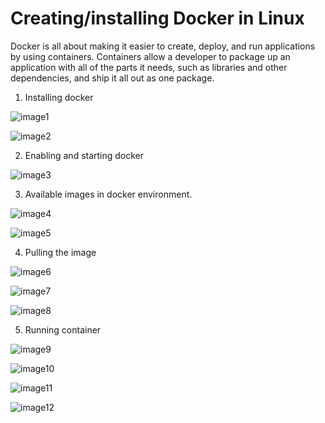 # Creating/installing Docker in Linux #
Docker is all about making it easier to create, deploy, and run applications by using containers. Containers allow a developer to package up an application with all of the parts it needs, such as libraries and other dependencies, and ship it all out as one package.

01)	Installing docker

![image1](https://scontent-sin1-1.xx.fbcdn.net/hphotos-xap1/v/t1.0-9/11206955_580695822071095_8193339068522776955_n.jpg?oh=be75df11f5190b546ac4e0d6cbc77a9b&oe=569C6BF6)

![image2](https://scontent-sin1-1.xx.fbcdn.net/hphotos-xtp1/v/t1.0-9/12036651_580695835404427_4332849695887012220_n.jpg?oh=5232064f5f0305a660aa218610f739ed&oe=56A21AAD)


02)	Enabling and starting docker

![image3](https://scontent-sin1-1.xx.fbcdn.net/hphotos-xft1/v/t1.0-9/12027663_580695852071092_5310280430128398285_n.jpg?oh=aa67cc0522b8d88be47f652f6c7bcd3e&oe=565F550D)


03)	Available images in docker environment.

![image4](https://scontent-sin1-1.xx.fbcdn.net/hphotos-xtf1/v/t1.0-9/12036600_580695908737753_1754319974201803880_n.jpg?oh=01087b5f5909973dfbf538590ae159a6&oe=5696A378)

![image5](https://scontent-sin1-1.xx.fbcdn.net/hphotos-xpt1/v/t1.0-9/12019821_580695895404421_874490038908897055_n.jpg?oh=494c05dc2a7adde8a0ecb4a2a3042672&oe=568F454B)


04)	Pulling the image

![image6](https://scontent-sin1-1.xx.fbcdn.net/hphotos-xaf1/v/t1.0-9/11219024_580695932071084_2599488877756810609_n.jpg?oh=3b2367b47d5b7b6a0d8103b852c1eab1&oe=56A653E6)

![image7](https://scontent-sin1-1.xx.fbcdn.net/hphotos-xap1/v/t1.0-9/11947637_580695955404415_7952247720357939843_n.jpg?oh=c68bd6b5f481fa176af39e8a6e5747c6&oe=56987EED)

![image8](https://scontent-sin1-1.xx.fbcdn.net/hphotos-xfa1/v/t1.0-9/11998948_580695985404412_5917878664090991443_n.jpg?oh=1e186b45aac77f0f86fe2e57c0f39beb&oe=56A49058)


05)	Running container

![image9](https://scontent-sin1-1.xx.fbcdn.net/hphotos-xfa1/v/t1.0-9/12042856_580695995404411_1186579610765967344_n.jpg?oh=7db89af54fa37aaa500d87e4696c1411&oe=569ACC65)

![image10](https://scontent-sin1-1.xx.fbcdn.net/hphotos-xap1/v/t1.0-9/12033113_580696008737743_414121664616032022_n.jpg?oh=967a7a87d3ddd85c820aae9fcbf36d1d&oe=56A1C483)

![image11](https://scontent-sin1-1.xx.fbcdn.net/hphotos-xat1/v/t1.0-9/12049621_580696022071075_3021117232914821643_n.jpg?oh=3fd531fb373469915137a619c6ce9527&oe=568D6193)

![image12](https://scontent-sin1-1.xx.fbcdn.net/hphotos-xpa1/v/t1.0-9/11228524_580696035404407_2076824685296965721_n.jpg?oh=ed58ff37ca082adfa0077728c7fc7a4b&oe=569FEED8)